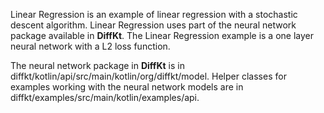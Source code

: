 Linear Regression is an example of linear regression with a stochastic descent algorithm. Linear Regression uses
part of the neural network package available in **DiffKt**. The Linear
Regression example is a one layer neural network with a L2 loss function.

The neural network package in **DiffKt** is in
diffkt/kotlin/api/src/main/kotlin/org/diffkt/model. Helper classes for examples working with the neural 
network models are in diffkt/examples/src/main/kotlin/examples/api. 

